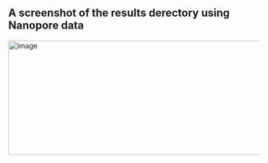 ## A screenshot of the results derectory using Nanopore data
<img width="600" height="230" alt="image" src="https://github.com/user-attachments/assets/a3779898-9651-4c3d-ae32-0c1cee27b633" />

